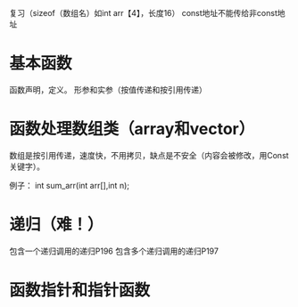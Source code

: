 复习（sizeof（数组名）如int arr【4】，长度16）
const地址不能传给非const地址


# 基本函数
函数声明，定义。  形参和实参（按值传递和按引用传递）

# 函数处理数组类（array和vector）
数组是按引用传递，速度快，不用拷贝，缺点是不安全（内容会被修改，用Const关键字）。

例子：
int sum_arr(int arr[],int n);

# 递归（难！）
包含一个递归调用的递归P196
包含多个递归调用的递归P197

# 函数指针和指针函数
